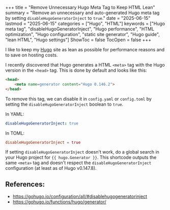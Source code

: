 +++
title = "Remove Unnecessary Hugo Meta Tag to Keep HTML Lean"
summary = "Remove an unnecessary and auto-generated Hugo meta tag by setting `disableHugoGeneratorInject` to `true`."
date = "2025-06-15"
lastmod = "2025-06-15"
categories = ["Hugo", "HTML"]
keywords = ["Hugo meta tag", "disableHugoGeneratorInject", "Hugo performance", "HTML optimization", "Hugo configuration", "static site generator", "Hugo guide", "lean HTML", "Hugo settings"]
ShowToc = false
TocOpen = false
+++

I like to keep my [Hugo](https://gohugo.io/) site as lean as possible for performance reasons and to save on hosting costs.

I recently discovered that Hugo generates a HTML `<meta>` tag with the Hugo version in the `<head>` tag. This is done by default and looks like this:

```html
<head>
    <meta name=generator content="Hugo 0.146.2">
</head>
```

To remove this tag, we can disable it in `config.yaml` or `config.toml` by setting the `disableHugoGeneratorInject` boolean to `true`.

In YAML:

```YAML
disableHugoGeneratorInject: true
```

In TOML:

```TOML
disableHugoGeneratorInject = true
```

If setting `disableHugoGeneratorInject` doesn't work, do a global search in your Hugo project for `{{ hugo.Generator }}`. This shortcode outputs the same `<meta>` tag and doesn't respect the `disableHugoGeneratorInject` configuration (at least as of Hugo v0.147.8).

## References:
- https://gohugo.io/configuration/all/#disablehugogeneratorinject
- https://gohugo.io/functions/hugo/generator/
